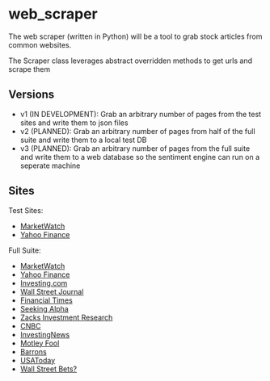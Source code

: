 # web_scraper

The web scraper (written in Python) will be a tool to grab stock articles from common websites.

The Scraper class leverages abstract overridden methods to get urls and scrape them

## Versions

- v1 (IN DEVELOPMENT): Grab an arbitrary number of pages from the test sites and write them to json files
- v2 (PLANNED): Grab an arbitrary number of pages from half of the full suite and write them to a local test DB
- v3 (PLANNED): Grab an arbitrary number of pages from the full suite and write them to a web database so the sentiment engine can run on a seperate machine

## Sites

Test Sites:

- [MarketWatch](https://www.marketwatch.com/)
- [Yahoo Finance](https://finance.yahoo.com/)

Full Suite:

- [MarketWatch](https://www.marketwatch.com/)
- [Yahoo Finance](https://finance.yahoo.com/)
- [Investing.com](https://www.investing.com/)
- [Wall Street Journal](https://www.wsj.com/)
- [Financial Times](https://www.ft.com/)
- [Seeking Alpha](https://seekingalpha.com/)
- [Zacks Investment Research](https://www.zacks.com/)
- [CNBC](https://www.cnbc.com/investing/)
- [InvestingNews](https://investingnews.com/)
- [Motley Fool](https://www.fool.com/investing-news/)
- [Barrons](https://www.barrons.com/)
- [USAToday](https://www.usatoday.com/money/investing/)
- [Wall Street Bets?](https://www.reddit.com/r/wallstreetbets/)
